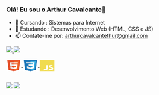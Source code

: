 ### Olá! Eu sou o Arthur Cavalcante👋

-  🔭 Cursando : Sistemas para Internet
- 🌱 Estudando : Desenvolvimento Web (HTML, CSS e JS)
- 📫 Contate-me por: arthurcavalcantethur@gmail.com

<div>
  <a href="https:/github.com/Thurcavalcante">
  <img heigth="180em" src="https://github-readme-stats.vercel.app/api?username=Thurcavalcante&show_icons=true&theme=dracula&include_all_commits=true&cont_private=true" />
  <img heigth="180em" src="https://github-readme-stats.vercel.app/api/top-langs/?username=Thurcavalcante&layout=compact&langs_count=7&theme=dracula" />
</div>
  
  
<div style="display: inline_block" ><br>
  <img align="center" alt="Thur-HTML" height="30" width="40" src="https://raw.githubusercontent.com/devicons/devicon/master/icons/html5/html5-original.svg">
  <img align="center" alt="Thur-CSS" height="30" width="40" src="https://raw.githubusercontent.com/devicons/devicon/master/icons/css3/css3-original.svg">
  <img align="center" alt="Thur-Js" height="30" width="40" src="https://raw.githubusercontent.com/devicons/devicon/master/icons/javascript/javascript-plain.svg">
</div>

##
  
<div>
  <a href = "https://instagram.com/thur_cavalcantte" alvo="_blanck"><img src="https://img.shields.io/badge/Instagram-E4405F?style=for-the-badge&logo=instagram&logoColor=white" target="_blanck"></a>
   <a href = "mailto:contatoathurcavalcantethur@gmail.com"><img src="https://img.shields.io/badge/-Gmail-%23333?style=for-the-badge&logo=gmail&logoColor=white" alvo="_blanck"></a>
 </div>
